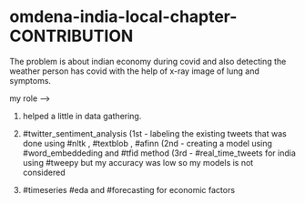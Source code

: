 # omdena-india-local-chapter-CONTRIBUTION
The problem is about indian economy during covid and also detecting the weather person has covid with the help of x-ray image of lung and symptoms.

my role -->

1. helped a little in data gathering.
2. #twitter_sentiment_analysis
  (1st - labeling the existing tweets that was done using #nltk , #textblob , #afinn
  (2nd - creating a model using #word_embeddeding and #tfid method
  (3rd - #real_time_tweets for india using #tweepy
but my accuracy was low so my models is not considered

3. #timeseries #eda and #forecasting for economic factors
